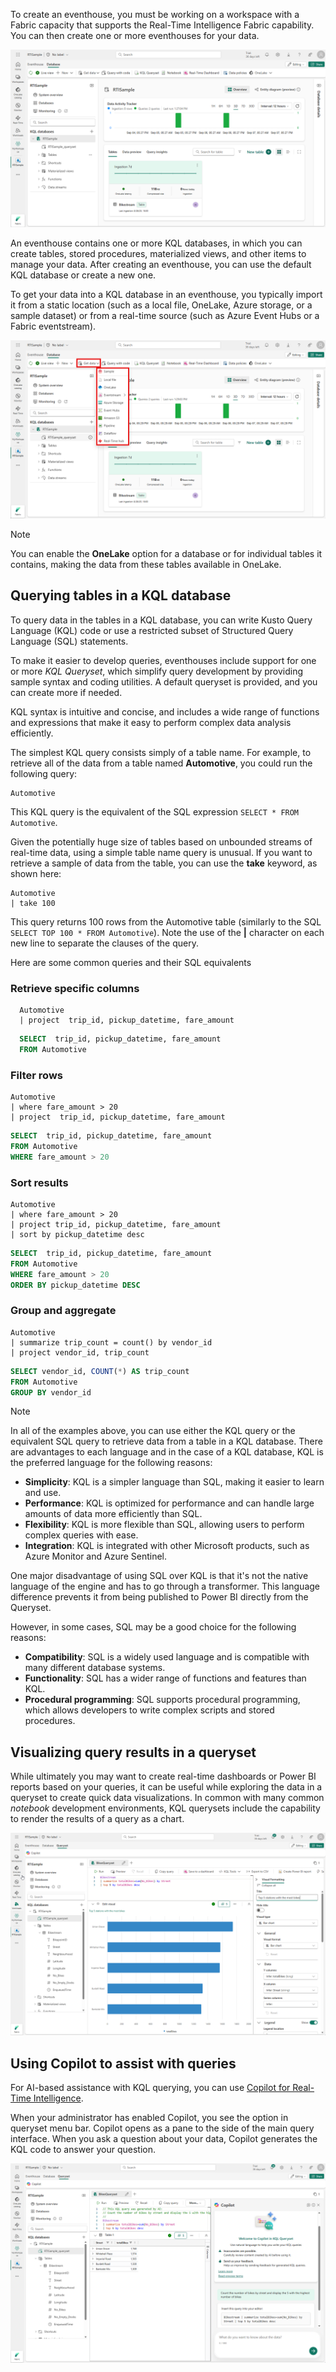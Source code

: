 To create an eventhouse, you must be working on a workspace with a Fabric capacity that supports the Real-Time Intelligence Fabric capability. You can then create one or more eventhouses for your data.

![Screenshot of an eventhouse in Microsoft Fabric.](../media/eventhouse.png)

An eventhouse contains one or more KQL databases, in which you can create tables, stored procedures, materialized views, and other items to manage your data. After creating an eventhouse, you can use the default KQL database or create a new one.

To get your data into a KQL database in an eventhouse, you typically import it from a static location (such as a local file, OneLake, Azure storage, or a sample dataset) or from a real-time source (such as Azure Event Hubs or a Fabric eventstream).

![Screenshot of the Get Data menu for an eventhouse in Microsoft Fabric.](../media/get-data.png)

> [!NOTE]
> You can enable the **OneLake** option for a database or for individual tables it contains, making the data from these tables available in OneLake.

## Querying tables in a KQL database

To query data in the tables in a KQL database, you can write Kusto Query Language (KQL) code or use a restricted subset of Structured Query Language (SQL) statements.

To make it easier to develop queries, eventhouses include support for one or more *KQL Queryset*, which simplify query development by providing sample syntax and coding utilities. A default queryset is provided, and you can create more if needed.

KQL syntax is intuitive and concise, and includes a wide range of functions and expressions that make it easy to perform complex data analysis efficiently.

The simplest KQL query consists simply of a table name. For example, to retrieve all of the data from a table named **Automotive**, you could run the following query:

```kql
Automotive
```

This KQL query is the equivalent of the SQL expression `SELECT * FROM Automotive`.

Given the potentially huge size of tables based on unbounded streams of real-time data, using a simple table name query is unusual. If you want to retrieve a sample of data from the table, you can use the **take** keyword, as shown here:

```kql
Automotive
| take 100
```

This query returns 100 rows from the Automotive table (similarly to the SQL `SELECT TOP 100 * FROM Automotive`). Note the use of the **|** character on each new line to separate the clauses of the query.

Here are some common queries and their SQL equivalents

### Retrieve specific columns

```kql
  Automotive
  | project  trip_id, pickup_datetime, fare_amount
```

```sql
  SELECT  trip_id, pickup_datetime, fare_amount
  FROM Automotive
```

### Filter rows

```kql
Automotive
| where fare_amount > 20
| project  trip_id, pickup_datetime, fare_amount
```

```sql
SELECT  trip_id, pickup_datetime, fare_amount
FROM Automotive
WHERE fare_amount > 20
```

### Sort results

```kql
Automotive
| where fare_amount > 20
| project trip_id, pickup_datetime, fare_amount
| sort by pickup_datetime desc
```

```sql
SELECT  trip_id, pickup_datetime, fare_amount
FROM Automotive
WHERE fare_amount > 20
ORDER BY pickup_datetime DESC
```

### Group and aggregate

```kql
Automotive
| summarize trip_count = count() by vendor_id
| project vendor_id, trip_count
```

```sql
SELECT vendor_id, COUNT(*) AS trip_count
FROM Automotive
GROUP BY vendor_id
```

> [!NOTE]
> In all of the examples above, you can use either the KQL query or the equivalent SQL query to retrieve data from a table in a KQL database. There are advantages to each language and in the case of a KQL database, KQL is the preferred language for the following reasons:
>
> - **Simplicity**: KQL is a simpler language than SQL, making it easier to learn and use.
> - **Performance**: KQL is optimized for performance and can handle large amounts of data more efficiently than SQL.
> - **Flexibility**: KQL is more flexible than SQL, allowing users to perform complex queries with ease.
> - **Integration**: KQL is integrated with other Microsoft products, such as Azure Monitor and Azure Sentinel.
>
> One major disadvantage of using SQL over KQL is that it's not the native language of the engine and has to go through a transformer. This language difference prevents it from being published to Power BI directly from the Queryset. 
>
> However, in some cases, SQL may be a good choice for the following reasons:
>
> - **Compatibility**: SQL is a widely used language and is compatible with many different database systems.
> - **Functionality**: SQL has a wider range of functions and features than KQL.
> - **Procedural programming**: SQL supports procedural programming, which allows developers to write complex scripts and stored procedures.

## Visualizing query results in a queryset

While ultimately you may want to create real-time dashboards or Power BI reports based on your queries, it can be useful while exploring the data in a queryset to create quick data visualizations. In common with many common *notebook* development environments, KQL querysets include the capability to render the results of a query as a chart.

![Screenshot of a visualization in a queryset.](../media/queryset-visual.png)

## Using Copilot to assist with queries

For AI-based assistance with KQL querying, you can use [Copilot for Real-Time Intelligence](fabric/real-time-intelligence/copilot-writing-queries).

When your administrator has enabled Copilot, you see the option in queryset menu bar. Copilot opens as a pane to the side of the main query interface. When you ask a question about your data, Copilot generates the KQL code to answer your question.

![Screenshot of Copilot for Real-Time Intelligence.](../media/kql-copilot.png)

